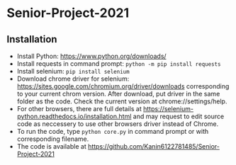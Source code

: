 # Senior-Project-2021

## Installation
- Install Python: https://www.python.org/downloads/
- Install requests in command prompt: `python -m pip install requests`
- Install selenium: `pip install selenium`
- Download chrome driver for selenium: https://sites.google.com/chromium.org/driver/downloads corresponding to your current chrom version. After download, put driver in the same folder as the code. Check the current version at chrome://settings/help.
- For other browsers, there are full details at https://selenium-python.readthedocs.io/installation.html and may request to edit source code as neccessery to use other browsers driver instead of Chrome.
- To run the code, type `python core.py` in command prompt or with corresponding filename.
- The code is available at https://github.com/Kanin6122781485/Senior-Project-2021
